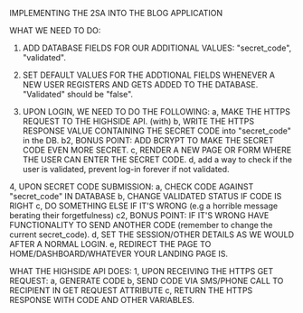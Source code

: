 IMPLEMENTING THE 2SA INTO THE BLOG APPLICATION



WHAT WE NEED TO DO: 
1. ADD DATABASE FIELDS FOR OUR ADDITIONAL VALUES: "secret_code", "validated".

2. SET DEFAULT VALUES FOR THE ADDTIONAL FIELDS WHENEVER A NEW USER REGISTERS AND GETS ADDED TO THE DATABASE. "Validated" should be "false".

3. UPON LOGIN, WE NEED TO DO THE FOLLOWING:
	a, MAKE THE HTTPS REQUEST TO THE HIGHSIDE API. (with)
	b, WRITE THE HTTPS RESPONSE VALUE CONTAINING THE SECRET CODE into "secret_code" in the DB. 
	b2, BONUS POINT: ADD BCRYPT TO MAKE THE SECRET CODE EVEN MORE SECRET.
	c, RENDER A NEW PAGE OR FORM WHERE THE USER CAN ENTER THE SECRET CODE.
	d, add a way to check if the user is validated, prevent log-in forever if not validated. 

4, UPON SECRET CODE SUBMISSION:
	a, CHECK CODE AGAINST "secret_code" IN DATABASE 
	b, CHANGE VALIDATED STATUS IF CODE IS RIGHT
	c, DO SOMETHING ELSE IF IT'S WRONG (e.g a horrible message berating their forgetfulness)
	c2, BONUS POINT: IF IT'S WRONG HAVE FUNCTIONALITY TO SEND ANOTHER CODE (remember to change the current secret_code).
	d, SET THE SESSION/OTHER DETAILS AS WE WOULD AFTER A NORMAL LOGIN.
	e, REDIRECT THE PAGE TO HOME/DASHBOARD/WHATEVER YOUR LANDING PAGE IS. 


WHAT THE HIGHSIDE API DOES:
1, UPON RECEIVING THE HTTPS GET REQUEST: 
	a, GENERATE CODE
	b, SEND CODE VIA SMS/PHONE CALL TO RECIPIENT IN GET REQUEST ATTRIBUTE
	c, RETURN THE HTTPS RESPONSE WITH CODE AND OTHER VARIABLES. 
